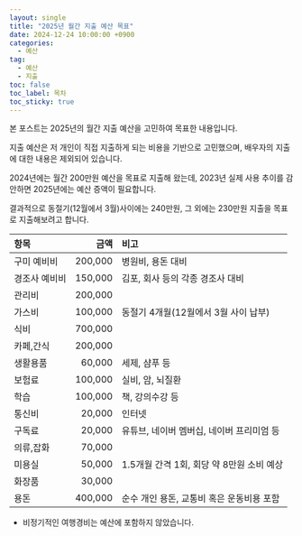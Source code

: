 ```yaml
---
layout: single
title: "2025년 월간 지출 예산 목표"
date: 2024-12-24 10:00:00 +0900
categories: 
  - 예산
tag: 
  - 예산
  - 지출
toc: false
toc_label: 목차
toc_sticky: true
---
```


본 포스트는 2025년의 월간 지출 예산을 고민하여 목표한 내용입니다.

지출 예산은 저 개인이 직접 지출하게 되는 비용을 기반으로 고민했으며, 배우자의 지출에 대한 내용은 제외되어 있습니다.

2024년에는 월간 200만원 예산을 목표로 지출해 왔는데, 2023년 실제 사용 추이를 감안하면 2025년에는 예산 증액이 필요합니다.

결과적으로 동절기(12월에서 3월)사이에는 240만원, 그 외에는 230만원 지출을 목표로 지출해보려고 합니다.

| 항목 | 금액 | 비고 |
|:---|---:|:---|
| 구미 예비비 | 200,000 | 병원비, 용돈 대비 |
| 경조사 예비비 | 150,000 | 김포, 회사 등의 각종 경조사 대비 |
| 관리비 | 200,000 | |
| 가스비 | 100,000 | 동절기 4개월(12월에서 3월 사이 납부) |
| 식비 | 700,000 | |
| 카페,간식 | 200,000 | |
| 생활용품 | 60,000 | 세제, 샴푸 등 |
| 보험료 | 100,000 | 실비, 암, 뇌질환 |
| 학습 | 100,000 | 책, 강의수강 등 |
| 통신비 | 20,000 | 인터넷 |
| 구독료 | 20,000 | 유튜브, 네이버 멤버십, 네이버 프리미엄 등 |
| 의류,잡화 | 70,000 |  |
| 미용실 | 50,000 | 1.5개월 간격 1회, 회당 약 8만원 소비 예상 |
| 화장품 | 30,000 | |
| 용돈 | 400,000 | 순수 개인 용돈, 교통비 혹은 운동비용 포함 |

* 비정기적인 여행경비는 예산에 포함하지 않았습니다.
